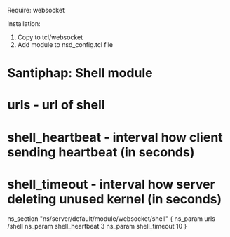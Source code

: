 Require: websocket

Installation:
1. Copy to tcl/websocket
2. Add module to nsd_config.tcl file

# Santiphap: Shell module
#   urls - url of shell
#   shell_heartbeat - interval how client sending heartbeat (in seconds)
#   shell_timeout - interval how server deleting unused kernel (in seconds)
ns_section "ns/server/default/module/websocket/shell" {
    ns_param    urls            /shell
    ns_param    shell_heartbeat 3
    ns_param    shell_timeout   10
}